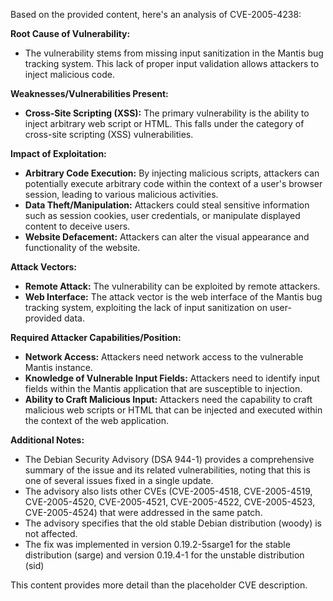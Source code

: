 Based on the provided content, here's an analysis of CVE-2005-4238:

**Root Cause of Vulnerability:**

*   The vulnerability stems from missing input sanitization in the Mantis bug tracking system. This lack of proper input validation allows attackers to inject malicious code.

**Weaknesses/Vulnerabilities Present:**

*   **Cross-Site Scripting (XSS):** The primary vulnerability is the ability to inject arbitrary web script or HTML. This falls under the category of cross-site scripting (XSS) vulnerabilities.

**Impact of Exploitation:**

*   **Arbitrary Code Execution:** By injecting malicious scripts, attackers can potentially execute arbitrary code within the context of a user's browser session, leading to various malicious activities.
*   **Data Theft/Manipulation:** Attackers could steal sensitive information such as session cookies, user credentials, or manipulate displayed content to deceive users.
*  **Website Defacement:**  Attackers can alter the visual appearance and functionality of the website.

**Attack Vectors:**

*   **Remote Attack:** The vulnerability can be exploited by remote attackers.
*   **Web Interface:** The attack vector is the web interface of the Mantis bug tracking system, exploiting the lack of input sanitization on user-provided data.

**Required Attacker Capabilities/Position:**

*   **Network Access:** Attackers need network access to the vulnerable Mantis instance.
*   **Knowledge of Vulnerable Input Fields:**  Attackers need to identify input fields within the Mantis application that are susceptible to injection.
*   **Ability to Craft Malicious Input:** Attackers need the capability to craft malicious web scripts or HTML that can be injected and executed within the context of the web application.

**Additional Notes:**

*   The Debian Security Advisory (DSA 944-1) provides a comprehensive summary of the issue and its related vulnerabilities, noting that this is one of several issues fixed in a single update.
*   The advisory also lists other CVEs (CVE-2005-4518, CVE-2005-4519, CVE-2005-4520, CVE-2005-4521, CVE-2005-4522, CVE-2005-4523, CVE-2005-4524) that were addressed in the same patch.
*   The advisory specifies that the old stable Debian distribution (woody) is not affected.
*   The fix was implemented in version 0.19.2-5sarge1 for the stable distribution (sarge) and version 0.19.4-1 for the unstable distribution (sid)

This content provides more detail than the placeholder CVE description.